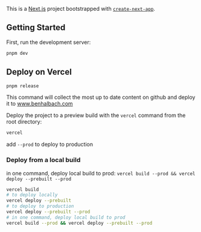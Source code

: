 This is a [Next.js](https://nextjs.org/) project bootstrapped with [`create-next-app`](https://github.com/vercel/next.js/tree/canary/packages/create-next-app).

## Getting Started

First, run the development server:

```bash
pnpm dev
```

## Deploy on Vercel

```bash
pnpm release
```

This command will collect the most up to date content on github and deploy it to www.benhalbach.com

Deploy the project to a preview build with the `vercel` command from the root directory:

```bash
vercel
```

add `--prod` to deploy to production

### Deploy from a local build

in one command, deploy local build to prod: `vercel build --prod && vercel deploy --prebuilt --prod`

```bash
vercel build
# to deploy locally
vercel deploy --prebuilt
# to deploy to production
vercel deploy --prebuilt --prod
# in one command, deploy local build to prod
vercel build --prod && vercel deploy --prebuilt --prod
```
